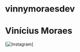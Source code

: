 # vinnymoraesdev

<h1>Vinícius Moraes</h1>


[![Instagram](https://www.instagram.com/vinnymoraesbr/)]
